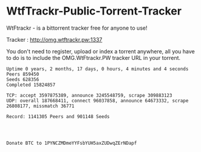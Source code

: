 # WtfTrackr-Public-Torrent-Tracker

WtFtrackr - is a bittorrent tracker free for anyone to use!

Tracker : http://omg.wtftrackr.pw:1337

You don't need to register, upload or index a torrent anywhere, all you have to do is to include the OMG.WtFtrackr.PW tracker URL in your torrent.
```
Uptime 0 years, 2 months, 17 days, 0 hours, 4 minutes and 4 seconds
Peers 859450
Seeds 628356
Completed 15824857

TCP: accept 3597875389, announce 3245548759, scrape 309883123
UDP: overall 187668411, connect 96037858, announce 64673332, scrape 26808177, missmatch 36771

Record: 1141305 Peers and 901148 Seeds




Donate BTC to 1PYNCZMDmeYYFsbYUH5axZUDwqZErNDapf
```
